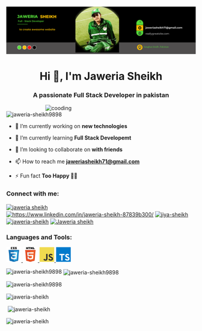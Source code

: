 ![logo](https://github.com/JAWERIA-SHEIKH9898/JAWERIA-SHEIKH/blob/main/jweriagit.png)
<h1 align="center">Hi 👋, I'm Jaweria Sheikh</h1>
<h3 align="center">A passionate Full Stack Developer in pakistan</h3>
<img align="right" alt="cooding" width="400" src="https://imarticus.org/blog/wp-content/uploads/2021/12/bwgg.gif">
<p align="left"> <img src="https://komarev.com/ghpvc/?username=jaweria-sheikh9898&label=Profile%20views&color=0e75b6&style=flat" alt="jaweria-sheikh9898" /> </p>

- 🔭 I’m currently working on **new technologies**

- 🌱 I’m currently learning **Full Stack Developemt**

- 👯 I’m looking to collaborate on **with friends**

- 📫 How to reach me **jaweriasheikh71@gmail.com**

- ⚡ Fun fact **Too Happy 🎉😊**

<h3 align="left">Connect with me:</h3>
<p align="left">
<a href="https://twitter.com/jaweria-sheikh" target="blank"><img align="center" src="https://raw.githubusercontent.com/rahuldkjain/github-profile-readme-generator/master/src/images/icons/Social/twitter.svg" alt="jaweria sheikh" height="30" width="40" /></a>
<a href="https://linkedin.com/in/https://www.linkedin.com/in/jaweria-sheikh-87839b300/" target="blank"><img align="center" src="https://raw.githubusercontent.com/rahuldkjain/github-profile-readme-generator/master/src/images/icons/Social/linked-in-alt.svg" alt="https://www.linkedin.com/in/jaweria-sheikh-87839b300/" height="30" width="40" /></a>
<a href="https://fb.com/jiya-sheikh" target="blank"><img align="center" src="https://raw.githubusercontent.com/rahuldkjain/github-profile-readme-generator/master/src/images/icons/Social/facebook.svg" alt="jiya-sheikh" height="30" width="40" /></a>
<a href="https://instagram.com/jaweria-sheikh" target="blank"><img align="center" src="https://raw.githubusercontent.com/rahuldkjain/github-profile-readme-generator/master/src/images/icons/Social/instagram.svg" alt="jaweria-sheikh" height="30" width="40" /></a>
<a href="https://discord.gg/Jaweria sheikh" target="blank"><img align="center" src="https://raw.githubusercontent.com/rahuldkjain/github-profile-readme-generator/master/src/images/icons/Social/discord.svg" alt="Jaweria sheikh" height="30" width="40" /></a>
</p>

<h3 align="left">Languages and Tools:</h3>
<p align="left"> <a href="https://www.w3schools.com/css/" target="_blank" rel="noreferrer"> <img src="https://raw.githubusercontent.com/devicons/devicon/master/icons/css3/css3-original-wordmark.svg" alt="css3" width="40" height="40"/> </a> <a href="https://www.w3.org/html/" target="_blank" rel="noreferrer"> <img src="https://raw.githubusercontent.com/devicons/devicon/master/icons/html5/html5-original-wordmark.svg" alt="html5" width="40" height="40"/> </a> <a href="https://developer.mozilla.org/en-US/docs/Web/JavaScript" target="_blank" rel="noreferrer"> <img src="https://raw.githubusercontent.com/devicons/devicon/master/icons/javascript/javascript-original.svg" alt="javascript" width="40" height="40"/> </a> <a href="https://www.typescriptlang.org/" target="_blank" rel="noreferrer"> <img src="https://raw.githubusercontent.com/devicons/devicon/master/icons/typescript/typescript-original.svg" alt="typescript" width="40" height="40"/> </a> </p>

<p><img align="left" src="https://github-readme-stats.vercel.app/api/top-langs?username=jaweria-sheikh9898&show_icons=true&locale=en&layout=compact" alt="jaweria-sheikh9898" /></p>

<p>&nbsp;<img align="center" src="https://github-readme-stats.vercel.app/api?username=jaweria-sheikh9898&show_icons=true&locale=en" alt="jaweria-sheikh9898" /></p>

<p><img align="center" src="https://github-readme-streak-stats.herokuapp.com/?user=jaweria-sheikh9898&" alt="jaweria-sheikh9898" /></p>


<p><img align="center" src="https://github-readme-streak-stats.herokuapp.com/?user=jaweria-sheikh&" alt="jaweria-sheikh" /></p>


<p>&nbsp;<img align="center" src="https://github-readme-stats.vercel.app/api?username=jaweria-sheikh&show_icons=true&locale=en" alt="jaweria-sheikh" /></p>

<p><img align="center" src="https://github-readme-streak-stats.herokuapp.com/?user=jaweria-sheikh&" alt="jaweria-sheikh" /></p>

